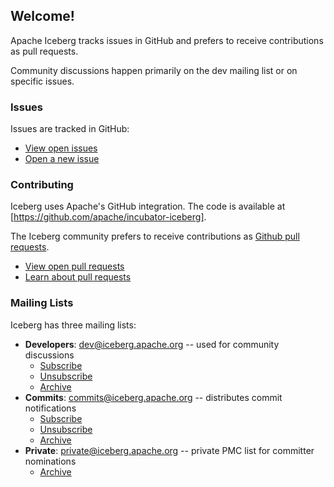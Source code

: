 <!--
  - Licensed to the Apache Software Foundation (ASF) under one
  - or more contributor license agreements.  See the NOTICE file
  - distributed with this work for additional information
  - regarding copyright ownership.  The ASF licenses this file
  - to you under the Apache License, Version 2.0 (the
  - "License"); you may not use this file except in compliance
  - with the License.  You may obtain a copy of the License at
  -
  -   http://www.apache.org/licenses/LICENSE-2.0
  -
  - Unless required by applicable law or agreed to in writing,
  - software distributed under the License is distributed on an
  - "AS IS" BASIS, WITHOUT WARRANTIES OR CONDITIONS OF ANY
  - KIND, either express or implied.  See the License for the
  - specific language governing permissions and limitations
  - under the License.
  -->

## Welcome!

Apache Iceberg tracks issues in GitHub and prefers to receive contributions as pull requests.

Community discussions happen primarily on the dev mailing list or on specific issues.

### Issues

Issues are tracked in GitHub:

* [View open issues][open-issues]
* [Open a new issue][new-issue]

[open-issues]: https://github.com/apache/incubator-iceberg/issues
[new-issue]: https://github.com/apache/incubator-iceberg/issues/new


### Contributing

Iceberg uses Apache's GitHub integration. The code is available at [https://github.com/apache/incubator-iceberg].

The Iceberg community prefers to receive contributions as [Github pull requests][github-pr-docs].

* [View open pull requests][iceberg-prs]
* [Learn about pull requests][github-pr-docs]

[https://github.com/apache/incubator-iceberg]: https://github.com/apache/incubator-iceberg
[iceberg-prs]: https://github.com/apache/incubator-iceberg/pulls
[github-pr-docs]: https://help.github.com/articles/about-pull-requests/


### Mailing Lists

Iceberg has three mailing lists:

* **Developers**: [dev@iceberg.apache.org] -- used for community discussions
    - [Subscribe](mailto:dev-subscribe@iceberg.apache.org)
    - [Unsubscribe](mailto:dev-unsubscribe@iceberg.apache.org)
    - [Archive](https://lists.apache.org/list.html?dev@iceberg.apache.org)
* **Commits**: [commits@iceberg.apache.org] -- distributes commit notifications
    - [Subscribe](mailto:commits-subscribe@iceberg.apache.org)
    - [Unsubscribe](mailto:commits-unsubscribe@iceberg.apache.org)
    - [Archive](https://lists.apache.org/list.html?commits@iceberg.apache.org)
* **Private**: [private@iceberg.apache.org] -- private PMC list for committer nominations
    - [Archive](https://lists.apache.org/list.html?private@iceberg.apache.org)

[dev@iceberg.apache.org]: mailto:dev@iceberg.apache.org
[commits@iceberg.apache.org]: mailto:commits@iceberg.apache.org
[private@iceberg.apache.org]: mailto:private@iceberg.apache.org
